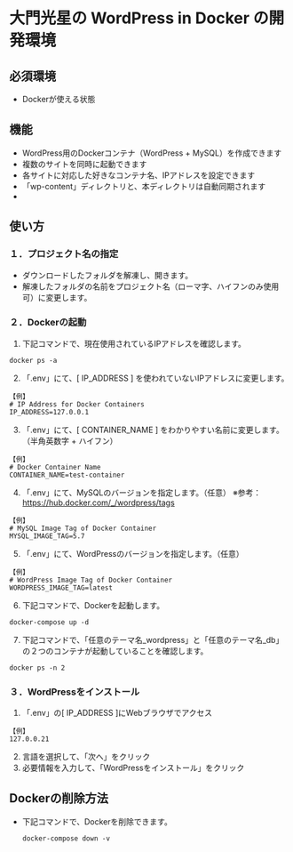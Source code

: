 # 大門光星の WordPress in Docker の開発環境

## 必須環境
- Dockerが使える状態

## 機能
- WordPress用のDockerコンテナ（WordPress + MySQL）を作成できます
- 複数のサイトを同時に起動できます
- 各サイトに対応した好きなコンテナ名、IPアドレスを設定できます
- 「wp-content」ディレクトリと、本ディレクトリは自動同期されます
-

## 使い方
### １．プロジェクト名の指定
- ダウンロードしたフォルダを解凍し、開きます。
- 解凍したフォルダの名前をプロジェクト名（ローマ字、ハイフンのみ使用可）に変更します。

### ２．Dockerの起動
1. 下記コマンドで、現在使用されているIPアドレスを確認します。
  ```
  docker ps -a
  ```
2. 「.env」にて、[ IP_ADDRESS ] を使われていないIPアドレスに変更します。
  ```
  【例】
  # IP Address for Docker Containers
  IP_ADDRESS=127.0.0.1
  ```
3. 「.env」にて、[ CONTAINER_NAME ] をわかりやすい名前に変更します。（半角英数字 + ハイフン）
  ```
  【例】
  # Docker Container Name
  CONTAINER_NAME=test-container
  ```
4. 「.env」にて、MySQLのバージョンを指定します。（任意）
  ※参考： https://hub.docker.com/_/wordpress/tags
  ```
  【例】
  # MySQL Image Tag of Docker Container
  MYSQL_IMAGE_TAG=5.7
  ```
5. 「.env」にて、WordPressのバージョンを指定します。（任意）
  ```
  【例】
  # WordPress Image Tag of Docker Container
  WORDPRESS_IMAGE_TAG=latest
  ```
6. 下記コマンドで、Dockerを起動します。
  ```
  docker-compose up -d
  ```
7. 下記コマンドで、「任意のテーマ名_wordpress」と「任意のテーマ名_db」の２つのコンテナが起動していることを確認します。
  ```
  docker ps -n 2
  ```

### ３．WordPressをインストール
1. 「.env」の[ IP_ADDRESS ]にWebブラウザでアクセス
  ```
  【例】
  127.0.0.21
  ```
2. 言語を選択して、「次へ」をクリック
3. 必要情報を入力して、「WordPressをインストール」をクリック

## Dockerの削除方法
- 下記コマンドで、Dockerを削除できます。
  ```
  docker-compose down -v
  ```